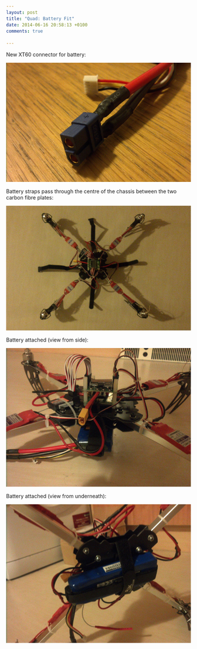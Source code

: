```yaml
---
layout: post
title: "Quad: Battery Fit"
date: 2014-06-16 20:58:13 +0100
comments: true

---
```


New XT60 connector for battery:

![](/img/projects/quadcopter/43.jpg)

Battery straps pass through the centre of the chassis between the two carbon fibre plates:

![](/img/projects/quadcopter/45.jpg)

Battery attached (view from side):

![](/img/projects/quadcopter/46.jpg)

Battery attached (view from underneath):

![](/img/projects/quadcopter/47.jpg)
